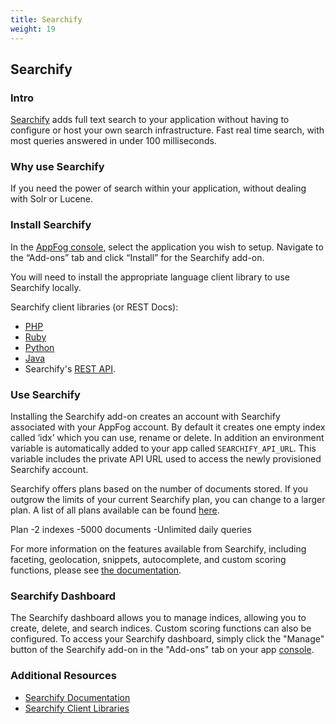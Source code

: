 ```yaml
---
title: Searchify
weight: 19
---
```


## Searchify

### Intro

[Searchify](http://www.searchify.com) adds full text search to your application without having to configure or host your own search infrastructure. Fast real time search, with most queries answered in under 100 milliseconds.

### Why use Searchify

If you need the power of search within your application, without dealing with Solr or Lucene.

### Install Searchify

In the [AppFog console](https://console.appfog.com/), select the application you wish to setup.
Navigate to the “Add-ons” tab and click “Install” for the Searchify add-on.

You will need to install the appropriate language client library to use Searchify locally.

Searchify client libraries (or REST Docs):
* [PHP](http://www.searchify.com/documentation/php-client)
* [Ruby](http://www.searchify.com/documentation/ruby-client)
* [Python](http://www.searchify.com/documentation/python-client)
* [Java](http://www.searchify.com/documentation/java-client)
* Searchify's [REST API](http://www.searchify.com/documentation/api).

### Use Searchify

Installing the Searchify add-on creates an account with Searchify associated with your AppFog account. By default it creates one empty index called ‘idx’ which you can use, rename or delete. 
In addition an environment variable is automatically added to your app called `SEARCHIFY_API_URL`.
This variable includes the private API URL used to access the newly provisioned Searchify account.

Searchify offers plans based on the number of documents stored. If you outgrow the limits of your current Searchify plan, you can change to a larger plan. A list of all plans available can be found [here](http://www.searchify.com/plans).

Plan
-2 indexes
-5000 documents
-Unlimited daily queries

For more information on the features available from Searchify, including faceting, geolocation, snippets, autocomplete, and custom scoring functions, please see [the documentation](http://www.searchify.com/documentation).

### Searchify Dashboard

The Searchify dashboard allows you to manage indices, allowing you to create, delete, and search indices.  Custom scoring functions can also be configured. To access your Searchify dashboard, simply click the "Manage" button of the Searchify add-on in the "Add-ons" tab on your app [console](https://console.appfog.com/).

### Additional Resources

* [Searchify Documentation](http://www.searchify.com/documentation/)
* [Searchify Client Libraries](http://www.searchify.com/documentation/clients)
